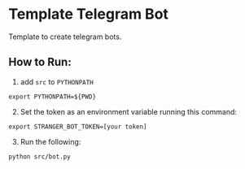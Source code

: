# Template Telegram Bot

Template to create telegram bots.


## How to Run:
1. add `src` to `PYTHONPATH`
```
export PYTHONPATH=${PWD}
```
2. Set the token as an environment variable running this command:<br>
```
export STRANGER_BOT_TOKEN=[your token]
```
3. Run the following:
```
python src/bot.py
```
